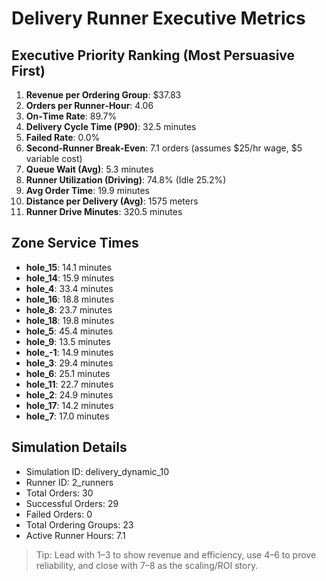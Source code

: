 # Delivery Runner Executive Metrics

## Executive Priority Ranking (Most Persuasive First)
1. **Revenue per Ordering Group**: $37.83
2. **Orders per Runner‑Hour**: 4.06
3. **On‑Time Rate**: 89.7%
4. **Delivery Cycle Time (P90)**: 32.5 minutes
5. **Failed Rate**: 0.0%
6. **Second‑Runner Break‑Even**: 7.1 orders (assumes $25/hr wage, $5 variable cost)
7. **Queue Wait (Avg)**: 5.3 minutes
8. **Runner Utilization (Driving)**: 74.8% (Idle 25.2%)
9. **Avg Order Time**: 19.9 minutes
10. **Distance per Delivery (Avg)**: 1575 meters
11. **Runner Drive Minutes**: 320.5 minutes

## Zone Service Times
- **hole_15**: 14.1 minutes
- **hole_14**: 15.9 minutes
- **hole_4**: 33.4 minutes
- **hole_16**: 18.8 minutes
- **hole_8**: 23.7 minutes
- **hole_18**: 19.8 minutes
- **hole_5**: 45.4 minutes
- **hole_9**: 13.5 minutes
- **hole_-1**: 14.9 minutes
- **hole_3**: 29.4 minutes
- **hole_6**: 25.1 minutes
- **hole_11**: 22.7 minutes
- **hole_2**: 24.9 minutes
- **hole_17**: 14.2 minutes
- **hole_7**: 17.0 minutes


## Simulation Details
- Simulation ID: delivery_dynamic_10
- Runner ID: 2_runners
- Total Orders: 30
- Successful Orders: 29
- Failed Orders: 0
- Total Ordering Groups: 23
- Active Runner Hours: 7.1

> Tip: Lead with 1–3 to show revenue and efficiency, use 4–6 to prove reliability, and close with 7–8 as the scaling/ROI story.
